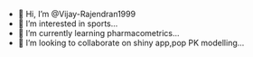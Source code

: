- 👋 Hi, I’m @Vijay-Rajendran1999
- 👀 I’m interested in sports...
- 🌱 I’m currently learning pharmacometrics...
- 💞️ I’m looking to collaborate on shiny app,pop PK modelling...


<!---
Vijay-Rajendran1999/Vijay-Rajendran1999 is a ✨ special ✨ repository because its `README.md` (this file) appears on your GitHub profile.
You can click the Preview link to take a look at your changes.
--->

